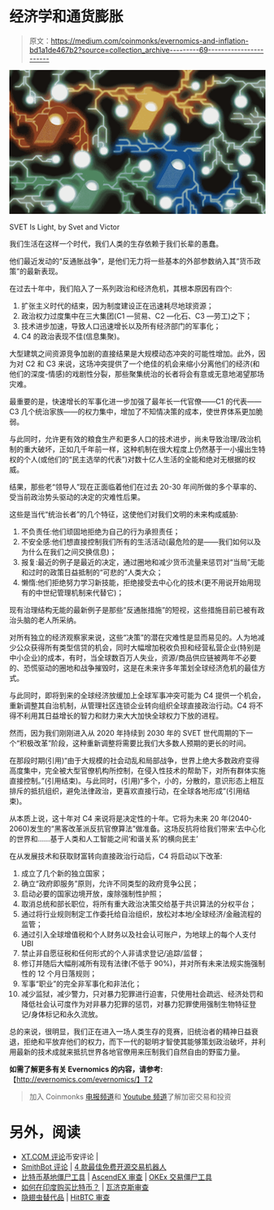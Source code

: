 # 经济学和通货膨胀

> 原文：<https://medium.com/coinmonks/evernomics-and-inflation-bd1a1de467b2?source=collection_archive---------69----------------------->

![](img/9e97240309bf0af8d96f0d4c0c09a6b8.png)

SVET Is Light, by Svet and Victor

我们生活在这样一个时代，我们人类的生存依赖于我们长辈的愚蠢。

他们最近发动的“反通胀战争”，是他们无力将一些基本的外部参数纳入其“货币政策”的最新表现。

在过去十年中，我们陷入了一系列政治和经济危机，其根本原因有四个:

1.  扩张主义时代的结束，因为制度建设正在迅速耗尽地球资源；
2.  政治权力过度集中在三大集团(C1 —贸易、C2 —化石、C3 —劳工)之下；
3.  技术进步加速，导致人口迅速增长以及所有经济部门的军事化；
4.  C4 的政治表现不佳(信息集聚)。

大型建筑之间资源竞争加剧的直接结果是大规模动态冲突的可能性增加。此外，因为对 C2 和 C3 来说，这场冲突提供了一个绝佳的机会来缩小分离他们的经济(和他们的深度-情感)的戏剧性分裂，那些聚集统治的长者将会有意或无意地渴望那场灾难。

最重要的是，快速增长的军事化进一步加强了最年长一代官僚——C1 的代表——C3 几个统治家族——的权力集中，增加了不知情决策的成本，使世界体系更加脆弱。

与此同时，允许更有效的粮食生产和更多人口的技术进步，尚未导致治理/政治机制的重大破坏，正如几千年前一样，这种机制在很大程度上仍然基于一小撮出生特权的个人(或他们的“民主选举的代表”)对数十亿人生活的全能和绝对无根据的权威。

结果，那些老“领导人”现在正面临着他们在过去 20-30 年间所做的多个草率的、受当前政治势头驱动的决定的灾难性后果。

这些是当代“统治长者”的几个特征，这使他们对我们文明的未来构成威胁:

1.  不负责任:他们顽固地拒绝为自己的行为承担责任；
2.  不安全感:他们想直接控制我们所有的生活活动(最危险的是——我们如何以及为什么在我们之间交换信息)；
3.  报复:最近的例子是最近的决定，通过圈地和减少货币流量来惩罚对“当局”无能和过时的政策日益抵制的“可悲的”人类大众；
4.  懒惰:他们拒绝努力学习新技能，拒绝接受去中心化的技术(更不用说开始用现有的中世纪管理机制来代替它)；

现有治理结构无能的最新例子是那些“反通胀措施”的短视，这些措施目前已被有政治头脑的老人所采纳。

对所有独立的经济观察家来说，这些“决策”的潜在灾难性是显而易见的。人为地减少公众获得所有类型信贷的机会，同时大幅增加税收负担和经营私营企业(特别是中小企业)的成本，有时，当全球数百万人失业，资源/商品供应链被两年不必要的、恐慌驱动的圈地和战争摧毁时，这是在未来许多年策划全球经济危机的最佳方式。

与此同时，即将到来的全球经济放缓加上全球军事冲突可能为 C4 提供一个机会，重新调整其自治机制，从管理社区连锁企业转向组织全球直接政治行动。C4 将不得不利用其日益增长的智力和财力来大大加快全球权力下放的进程。

然而，因为我们刚刚进入从 2020 年持续到 2030 年的 SVET 世代周期的下一个“积极改革”阶段，这种重新调整将需要比我们大多数人预期的更长的时间。

在那段时期(引用)“由于大规模的社会动乱和局部战争，世界上绝大多数政府变得高度集中，完全被大型官僚机构所控制，在侵入性技术的帮助下，对所有群体实施直接控制。”(引用结束)。与此同时，(引用)“多个，小的，分散的，意识形态上相互排斥的抵抗组织，避免法律政治，更喜欢直接行动，在全球各地形成”(引用结束)。

从本质上说，这十年对 C4 来说将是决定性的十年。它将为未来 20 年(2040-2060)发生的“黑客改革派反抗官僚算法”做准备。这场反抗将给我们带来‘去中心化的世界和……基于人类和人工智能之间‘和谐关系’的横向民主’

在从发展技术和获取财富转向直接政治行动后，C4 将启动以下改革:

1.  成立了几个新的独立国家；
2.  确立“政府即服务”原则，允许不同类型的政府竞争公民；
3.  启动必要的国家边境开放，废除强制性护照；
4.  取消总统和部长职位，将所有重大政治决策交给基于共识算法的分权平台；
5.  通过将行业规则制定工作委托给自治组织，放松对本地/全球经济/金融流程的监管；
6.  通过引入全球增值税和个人财务以及社会认可账户，为地球上的每个人支付 UBI
7.  禁止非自愿征税和任何形式的个人非请求登记/追踪/监督；
8.  修订并随后大幅削减所有现有法律(不低于 90%)，并对所有未来法规实施强制性的 12 个月日落规则；
9.  军事“职业”的完全非军事化和非法化；
10.  减少监狱，减少警力，只对暴力犯罪进行迫害，只使用社会疏远、经济处罚和降低社会认可度作为对非暴力犯罪的惩罚，对暴力犯罪使用强制生物特征登记/身体标记和永久流放。

总的来说，很明显，我们正在进入一场人类生存的竞赛，旧统治者的精神日益衰退，拒绝和平放弃他们的权力，而下一代的聪明才智使其能够策划政治破坏，并利用最新的技术成就来抵抗世界各地官僚用来压制我们自然自由的野蛮力量。

**如需了解更多有关 Evernomics 的内容，请参考:**【http://evernomics.com/evernomics/】T2

> 加入 Coinmonks [电报频道](https://t.me/coincodecap)和 [Youtube 频道](https://www.youtube.com/c/coinmonks/videos)了解加密交易和投资

# 另外，阅读

*   [XT.COM 评论](https://coincodecap.com/profittradingapp-for-binance)币安评论 |
*   [SmithBot 评论](https://coincodecap.com/smithbot-review) | [4 款最佳免费开源交易机器人](https://coincodecap.com/free-open-source-trading-bots)
*   [比特币基地僵尸工具](/coinmonks/coinbase-bots-ac6359e897f3) | [AscendEX 审查](/coinmonks/ascendex-review-53e829cf75fa) | [OKEx 交易僵尸工具](/coinmonks/okex-trading-bots-234920f61e60)
*   [如何在印度购买比特币？](/coinmonks/buy-bitcoin-in-india-feb50ddfef94) | [瓦济克斯审查](/coinmonks/wazirx-review-5c811b074f5b)
*   [隐翅虫替代品](/coinmonks/cryptohopper-alternatives-d67287b16d27) | [HitBTC 审查](/coinmonks/hitbtc-review-c5143c5d53c2)